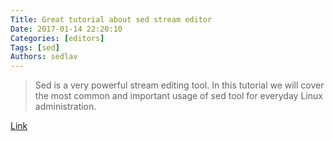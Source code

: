 ```yaml
---
Title: Great tutorial about sed stream editor
Date: 2017-01-14 22:20:10
Categories: [editors]
Tags: [sed]
Authors: sedlav
---
```


> Sed is a very powerful stream editing tool. In this tutorial we will cover the most common and important usage of sed tool for everyday Linux administration.

[Link](http://www.techsakh.com/2016/10/10/sed-tutorial-for-linux-administrator-daily-stream-editing-task/)
